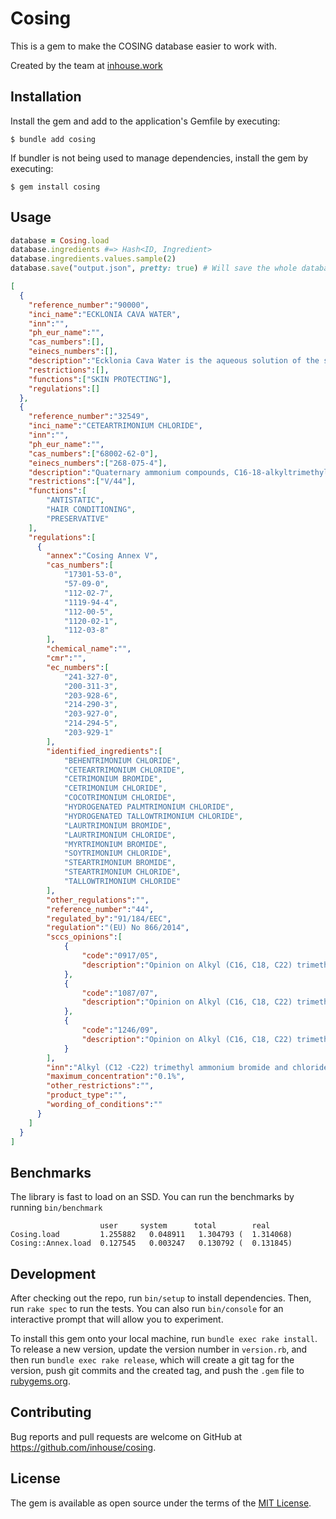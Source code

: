 # Cosing

This is a gem to make the COSING database easier to work with.

Created by the team at [inhouse.work](https://www.inhouse.work)

## Installation

Install the gem and add to the application's Gemfile by executing:

    $ bundle add cosing

If bundler is not being used to manage dependencies, install the gem by executing:

    $ gem install cosing

## Usage


```ruby
database = Cosing.load
database.ingredients #=> Hash<ID, Ingredient>
database.ingredients.values.sample(2)
database.save("output.json", pretty: true) # Will save the whole database to a json file
```

```json
[
  {
    "reference_number":"90000",
    "inci_name":"ECKLONIA CAVA WATER",
    "inn":"",
    "ph_eur_name":"",
    "cas_numbers":[],
    "einecs_numbers":[],
    "description":"Ecklonia Cava Water is the aqueous solution of the steam distillates obtained from the whole plant, Ecklonia cava, Lessoniaceae.",
    "restrictions":[],
    "functions":["SKIN PROTECTING"],
    "regulations":[]
  },
  {
    "reference_number":"32549",
    "inci_name":"CETEARTRIMONIUM CHLORIDE",
    "inn":"",
    "ph_eur_name":"",
    "cas_numbers":["68002-62-0"],
    "einecs_numbers":["268-075-4"],
    "description":"Quaternary ammonium compounds, C16-18-alkyltrimethyl, chlorides",
    "restrictions":["V/44"],
    "functions":[
        "ANTISTATIC",
        "HAIR CONDITIONING",
        "PRESERVATIVE"
    ],
    "regulations":[
      {
        "annex":"Cosing Annex V",
        "cas_numbers":[
            "17301-53-0",
            "57-09-0",
            "112-02-7",
            "1119-94-4",
            "112-00-5",
            "1120-02-1",
            "112-03-8"
        ],
        "chemical_name":"",
        "cmr":"",
        "ec_numbers":[
            "241-327-0",
            "200-311-3",
            "203-928-6",
            "214-290-3",
            "203-927-0",
            "214-294-5",
            "203-929-1"
        ],
        "identified_ingredients":[
            "BEHENTRIMONIUM CHLORIDE",
            "CETEARTRIMONIUM CHLORIDE",
            "CETRIMONIUM BROMIDE",
            "CETRIMONIUM CHLORIDE",
            "COCOTRIMONIUM CHLORIDE",
            "HYDROGENATED PALMTRIMONIUM CHLORIDE",
            "HYDROGENATED TALLOWTRIMONIUM CHLORIDE",
            "LAURTRIMONIUM BROMIDE",
            "LAURTRIMONIUM CHLORIDE",
            "MYRTRIMONIUM BROMIDE",
            "SOYTRIMONIUM CHLORIDE",
            "STEARTRIMONIUM BROMIDE",
            "STEARTRIMONIUM CHLORIDE",
            "TALLOWTRIMONIUM CHLORIDE"
        ],
        "other_regulations":"",
        "reference_number":"44",
        "regulated_by":"91/184/EEC",
        "regulation":"(EU) No 866/2014",
        "sccs_opinions":[
            {
                "code":"0917/05",
                "description":"Opinion on Alkyl (C16, C18, C22) trimethylammonium chloride - For other uses than as a preservative"
            },
            {
                "code":"1087/07",
                "description":"Opinion on Alkyl (C16, C18, C22) trimethylammonium chloride - For other uses than as a preservative"
            },
            {
                "code":"1246/09",
                "description":"Opinion on Alkyl (C16, C18, C22) trimethylammonium chloride - For other uses than as a preservative"
            }
        ],
        "inn":"Alkyl (C12 -C22) trimethyl ammonium bromide and chloride",
        "maximum_concentration":"0.1%",
        "other_restrictions":"",
        "product_type":"",
        "wording_of_conditions":""
      }
    ]
  }
]
```

## Benchmarks

The library is fast to load on an SSD. You can run the benchmarks by running
`bin/benchmark`

```
                    user     system      total        real
Cosing.load         1.255882   0.048911   1.304793 (  1.314068)
Cosing::Annex.load  0.127545   0.003247   0.130792 (  0.131845)
```

## Development

After checking out the repo, run `bin/setup` to install dependencies. Then, run
`rake spec` to run the tests. You can also run `bin/console` for an interactive
prompt that will allow you to experiment.

To install this gem onto your local machine, run `bundle exec rake install`. To
release a new version, update the version number in `version.rb`, and then run
`bundle exec rake release`, which will create a git tag for the version, push
git commits and the created tag, and push the `.gem` file to
[rubygems.org](https://rubygems.org).

## Contributing

Bug reports and pull requests are welcome on GitHub at https://github.com/inhouse/cosing.

## License

The gem is available as open source under the terms of the [MIT License](https://opensource.org/licenses/MIT).

